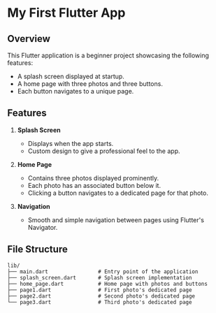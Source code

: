 
# My First Flutter App

## Overview
This Flutter application is a beginner project showcasing the following features:
- A splash screen displayed at startup.
- A home page with three photos and three buttons.
- Each button navigates to a unique page.

## Features
1. **Splash Screen**
   - Displays when the app starts.
   - Custom design to give a professional feel to the app.

2. **Home Page**
   - Contains three photos displayed prominently.
   - Each photo has an associated button below it.
   - Clicking a button navigates to a dedicated page for that photo.

3. **Navigation**
   - Smooth and simple navigation between pages using Flutter's Navigator.

## File Structure
```plaintext
lib/
├── main.dart                # Entry point of the application
├── splash_screen.dart       # Splash screen implementation
├── home_page.dart           # Home page with photos and buttons
├── page1.dart               # First photo's dedicated page
├── page2.dart               # Second photo's dedicated page
└── page3.dart               # Third photo's dedicated page
